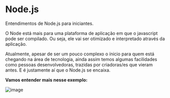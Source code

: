 # Node.js
Entendimentos de Node.js para iniciantes.

O Node está mais para uma plataforma de aplicação em que o javascript pode ser compilado. Ou seja, ele vai ser otimizado e interpretado através da aplicação.

Atualmente, apesar de ser um pouco complexo o ínicio para quem está chegando na área de tecnologia, ainda assim temos algumas facilidades como pessoas desenvolvedoras, trazidas por criadoras/es que vieram antes.
E é justamente aí que o Node.js se encaixa.

**Vamos entender mais nesse exemplo:**


![image](https://github.com/kesia-salgado/Node.js/assets/123267376/a8bbb511-cc3c-4b07-b555-68bdfbe5f626)



